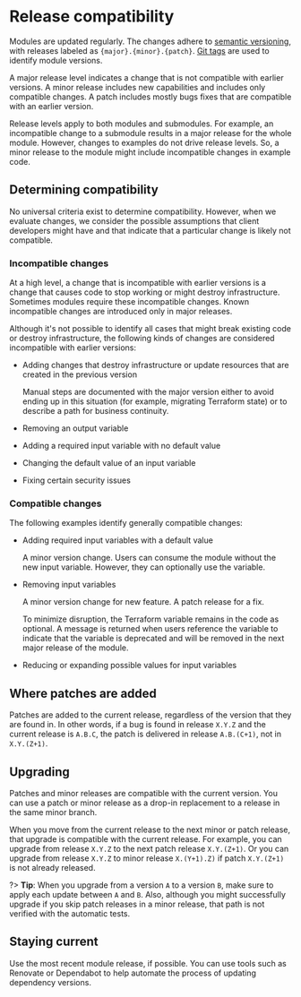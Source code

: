 # Release compatibility

Modules are updated regularly. The changes adhere to [semantic versioning](https://semver.org/), with releases labeled as `{major}.{minor}.{patch}`. [Git tags](https://git-scm.com/book/en/v2/Git-Basics-Tagging) are used to identify module versions.

A major release level indicates a change that is not compatible with earlier versions. A minor release includes new capabilities and includes only compatible changes. A patch includes mostly bugs fixes that are compatible with an earlier version.

Release levels apply to both modules and submodules. For example, an incompatible change to a submodule results in a major release for the whole module. However, changes to examples do not drive release levels. So, a minor release to the module might include incompatible changes in example code.

## Determining compatibility

No universal criteria exist to determine compatibility. However, when we evaluate changes, we consider the possible assumptions that client developers might have and that indicate that a particular change is likely not compatible.

### Incompatible changes

At a high level, a change that is incompatible with earlier versions is a change that causes code to stop working or might destroy infrastructure. Sometimes modules require these incompatible changes. Known incompatible changes are introduced only in major releases.

Although it's not possible to identify all cases that might break existing code or destroy infrastructure, the following kinds of changes are considered incompatible with earlier versions:

- Adding changes that destroy infrastructure or update resources that are created in the previous version

    Manual steps are documented with the major version either to avoid ending up in this situation (for example, migrating Terraform state) or to describe a path for business continuity.
- Removing an output variable
- Adding a required input variable with no default value
- Changing the default value of an input variable
- Fixing certain security issues

### Compatible changes

The following examples identify generally compatible changes:

- Adding required input variables with a default value

    A minor version change. Users can consume the module without the new input variable. However, they can optionally use the variable.
- Removing input variables

    A minor version change for new feature. A patch release for a fix.

    To minimize disruption, the Terraform variable remains in the code as optional. A message is returned when users reference the variable to indicate that the variable is deprecated and will be removed in the next major release of the module.
- Reducing or expanding possible values for input variables

## Where patches are added

Patches are added to the current release, regardless of the version that they are found in. In other words, if a bug is found in release `X.Y.Z` and the current release is `A.B.C`, the patch is delivered in release `A.B.(C+1)`, not in `X.Y.(Z+1)`.

## Upgrading

Patches and minor releases are compatible with the current version. You can use a patch or minor release as a drop-in replacement to a release in the same minor branch.

When you move from the current release to the next minor or patch release, that upgrade is compatible with the current release. For example, you can upgrade from release `X.Y.Z` to the next patch release `X.Y.(Z+1)`. Or you can upgrade from release `X.Y.Z` to minor release `X.(Y+1).Z)` if patch `X.Y.(Z+1)` is not already released.

?> **Tip**: When you upgrade from a version `A` to a version `B`, make sure to apply each update between `A` and `B`. Also, although you might successfully upgrade if you skip patch releases in a minor release, that path is not verified with the automatic tests.

## Staying current

Use the most recent module release, if possible. You can use tools such as Renovate or Dependabot to help automate the process of updating dependency versions.
